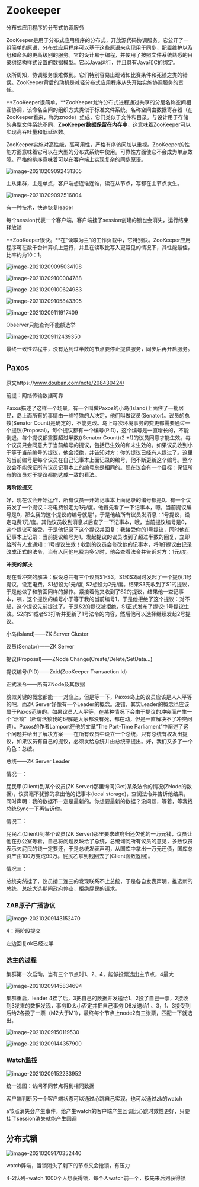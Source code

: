 # Zookeeper

分布式应用程序的分布式协调服务

ZooKeeper是用于分布式应用程序的分布式，开放源代码协调服务。它公开了一组简单的原语，分布式应用程序可以基于这些原语来实现用于同步，配置维护以及组和命名的更高级别的服务。它的设计易于编程，并使用了按照文件系统熟悉的目录树结构样式设置的数据模型。它以Java运行，并且具有Java和C的绑定。

众所周知，协调服务很难做到。它们特别容易出现诸如比赛条件和死锁之类的错误。ZooKeeper背后的动机是减轻分布式应用程序从头开始实施协调服务的责任。

**ZooKeeper很简单。**ZooKeeper允许分布式进程通过共享的分层名称空间相互协调，该命名空间的组织方式类似于标准文件系统。名称空间由数据寄存器（在ZooKeeper看来，称为znode）组成，它们类似于文件和目录。与设计用于存储的典型文件系统不同，**ZooKeeper数据保留在内存中**，这意味着ZooKeeper可以实现高吞吐量和低延迟数。

ZooKeeper实施对高性能，高可用性，严格有序访问加以重视。ZooKeeper的性能方面意味着它可以在大型的分布式系统中使用。可靠性方面使它不会成为单点故障。严格的排序意味着可以在客户端上实现复杂的同步原语。

![image-20210209092431305](Zookeeper.assets/image-20210209092431305.png)

主从集群，主是单点，客户端想连谁连谁，读在从节点，写都在主节点发生。

![image-20210209092516804](Zookeeper.assets/image-20210209092516804.png)

有一种技术，快速恢复leader

每个session代表一个客户端，客户端挂了session创建的锁也会消失，运行结束释放锁

**ZooKeeper很快。**在“读取为主”的工作负载中，它特别快。ZooKeeper应用程序可在数千台计算机上运行，并且在读取比写入更常见的情况下，其性能最佳，比率约为10：1。

![image-20210209095034198](Zookeeper.assets/image-20210209095034198.png)

![image-20210209100004788](Zookeeper.assets/image-20210209100004788.png)

![image-20210209100624983](Zookeeper.assets/image-20210209100624983.png)

![image-20210209105843305](Zookeeper.assets/image-20210209105843305.png)

![image-20210209111917409](Zookeeper.assets/image-20210209111917409.png)

Observer只能查询不能额选举

![image-20210209112439350](Zookeeper.assets/image-20210209112439350.png)

最终一致性过程中，没有达到过半数的节点要停止提供服务，同步后再开启服务。

## Paxos

原文https://www.douban.com/note/208430424/

前提：网络传输数据可靠

Paxos描述了这样一个场景，有一个叫做Paxos的小岛(Island)上面住了一批居民，岛上面所有的事情由一些特殊的人决定，他们叫做议员(Senator)。议员的总数(Senator Count)是确定的，不能更改。岛上每次环境事务的变更都需要通过一个提议(Proposal)，每个提议都有一个编号(PID)，这个编号是一直增长的，不能倒退。每个提议都需要超过半数((Senator Count)/2 +1)的议员同意才能生效。每个议员只会同意大于当前编号的提议，包括已生效的和未生效的。如果议员收到小于等于当前编号的提议，他会拒绝，并告知对方：你的提议已经有人提过了。这里的当前编号是每个议员在自己记事本上面记录的编号，他不断更新这个编号。整个议会不能保证所有议员记事本上的编号总是相同的。现在议会有一个目标：保证所有的议员对于提议都能达成一致的看法。

**两阶段提交**



好，现在议会开始运作，所有议员一开始记事本上面记录的编号都是0。有一个议员发了一个提议：将电费设定为1元/度。他首先看了一下记事本，嗯，当前提议编号是0，那么我的这个提议的编号就是1，于是他给所有议员发消息：1号提议，设定电费1元/度。其他议员收到消息以后查了一下记事本，哦，当前提议编号是0，这个提议可接受，于是他记录下这个提议并回复：我接受你的1号提议，同时他在记事本上记录：当前提议编号为1。发起提议的议员收到了超过半数的回复，立即给所有人发通知：1号提议生效！收到的议员会修改他的记事本，将1好提议由记录改成正式的法令，当有人问他电费为多少时，他会查看法令并告诉对方：1元/度。

**冲突的解决**

现在看冲突的解决：假设总共有三个议员S1-S3，S1和S2同时发起了一个提议:1号提议，设定电费。S1想设为1元/度, S2想设为2元/度。结果S3先收到了S1的提议，于是他做了和前面同样的操作。紧接着他又收到了S2的提议，结果他一查记事本，咦，这个提议的编号小于等于我的当前编号1，于是他拒绝了这个提议：对不起，这个提议先前提过了。于是S2的提议被拒绝，S1正式发布了提议: 1号提议生效。S2向S1或者S3打听并更新了1号法令的内容，然后他可以选择继续发起2号提议。

小岛(Island)——ZK Server Cluster

议员(Senator)——ZK Server

提议(Proposal)——ZNode Change(Create/Delete/SetData…)

提议编号(PID)——Zxid(ZooKeeper Transaction Id)

正式法令——所有ZNode及其数据

貌似关键的概念都能一一对应上，但是等一下，Paxos岛上的议员应该是人人平等的吧，而ZK Server好像有一个Leader的概念。没错，其实Leader的概念也应该属于Paxos范畴的。如果议员人人平等，在某种情况下会由于提议的冲突而产生一个“活锁”（所谓活锁我的理解是大家都没有死，都在动，但是一直解决不了冲突问题）。Paxos的作者Lamport在他的文章”The Part-Time Parliament“中阐述了这个问题并给出了解决方案——在所有议员中设立一个总统，只有总统有权发出提议，如果议员有自己的提议，必须发给总统并由总统来提出。好，我们又多了一个角色：总统。

总统——ZK Server Leader

情况一：

屁民甲(Client)到某个议员(ZK Server)那里询问(Get)某条法令的情况(ZNode的数据)，议员毫不犹豫的拿出他的记事本(local storage)，查阅法令并告诉他结果，同时声明：我的数据不一定是最新的。你想要最新的数据？没问题，等着，等我找总统Sync一下再告诉你。

情况二：

屁民乙(Client)到某个议员(ZK Server)那里要求政府归还欠他的一万元钱，议员让他在办公室等着，自己将问题反映给了总统，总统询问所有议员的意见，多数议员表示欠屁民的钱一定要还，于是总统发表声明，从国库中拿出一万元还债，国库总资产由100万变成99万。屁民乙拿到钱回去了(Client函数返回)。

情况三：

总统突然挂了，议员接二连三的发现联系不上总统，于是各自发表声明，推选新的总统，总统大选期间政府停业，拒绝屁民的请求。

### ZAB原子广播协议

![image-20210209143152470](Zookeeper.assets/image-20210209143152470.png)

4：两阶段提交

左边回复ok已经过半

### 选主的过程

集群第一次启动，当有三个节点时1、2、4，能够投票选出主节点，4最大

![image-20210209145834694](Zookeeper.assets/image-20210209145834694.png)

集群重启，leader 4挂了后，3把自己的数据并发送给1、2投了自己一票，2接收到3发来的数据发现，事务ID太小否定并把自己事务ID8发送给1 、3，1、3接受到后给2各投了一票（M2大于M1），最终每个节点上node2有三张票，匹配一下就选出。

![image-20210209150119530](Zookeeper.assets/image-20210209150119530.png)



![image-20210209144357900](Zookeeper.assets/image-20210209144357900.png)

### Watch监控

![image-20210209152233952](Zookeeper.assets/image-20210209152233952.png)

统一视图：访问不同节点得到相同数据

客户端判断另一个客户端状态可以通过心跳自己实现，也可以通过zk的watch

a节点消失会产生事件，给产生watch的客户端产生回调比心跳时效性更好，只要挂了session消失就能产生回调

## 分布式锁

![image-20210209170352440](Zookeeper.assets/image-20210209170352440.png)

watch弊端，当锁消失了剩下的节点又会抢锁，有压力

4-2队列+watch 1000个人想获得锁，每个人watch前一个，按先来后到获得锁